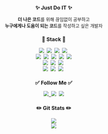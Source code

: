 <h3 align="center"> ✨ Just Do IT ✨ </h3>
<div align="center">
  <strong>더 나은 코드</strong>를 위해 끊임없이 공부하고<br>
  <strong>누구에게나 도움이 되는 코드</strong>를 작성하고 싶은 개발자
</div>

<h3 align="center">📕 Stack 📕</h3>
<div align="center">
  <img src="https://img.shields.io/badge/Java-007396?style=flat&logo=java&logoColor=white"/>&nbsp
  <img src="https://img.shields.io/badge/Spring-6DB33F?style=flat&logo=spring&logoColor=white"/>&nbsp
  <img src="https://img.shields.io/badge/JavaScript-f7df1e?style=flat&logo=javascript&logoColor=white"/></a>&nbsp
  <img src="https://img.shields.io/badge/Thymeleaf-005F0F?style=flat&logo=Thymeleaf&logoColor=white"/></a>&nbsp
  <br>
  <img src="https://img.shields.io/badge/jQuery-0769AD?style=flat&logo=jQuery&logoColor=white">&nbsp
  <img src="https://img.shields.io/badge/HTML5-E34F26?style=flat&logo=html5&logoColor=white">&nbsp
  <img src="https://img.shields.io/badge/CSS-1572B6?style=flat&logo=css3&logoColor=white">&nbsp
  <img src="https://img.shields.io/badge/ORACLE-F80000?style=flat&logo=ORACLE&logoColor=white">&nbsp
  <img src="https://img.shields.io/badge/MySQL-4479A1?style=flat&logo=MySQL&logoColor=white"/>
  <br>
  <img src="https://img.shields.io/badge/Eclipse-2C2255?style=flat&logo=Eclipse IDE&logoColor=white"/>&nbsp
  <img src="https://img.shields.io/badge/VSCode-007ACC?style=flat&logo=Visual Studio Code&logoColor=white"/>&nbsp
  <img src="https://img.shields.io/badge/IntelliJ-000000?style=flat&logo=IntelliJ IDEA&logoColor=white"/>&nbsp
  <br>
  <img src="https://img.shields.io/badge/Git-F05032?style=flat&logo=Git&logoColor=white"/>&nbsp
  <img src="https://img.shields.io/badge/Figma-F24E1E?style=flat&logo=figma&logoColor=white"/>&nbsp
  <img src="https://img.shields.io/badge/Notion-000000?style=flat&logo=notion&logoColor=white"/>&nbsp<br>
</div>

<h3 align="center">✅ Follow Me ✅</h3>
<div align="center">
  <a href="https://github.com/AyoungJo"><img src="https://img.shields.io/badge/GitHub-181717?style=flat&logo=github&logoColor=white"/>&nbsp
  <a href="https://velog.io/@joajoa"><img src="https://img.shields.io/badge/Velog-11B48A?style=flat&logo=Vimeo&logoColor=white&link=https://velog.io/@joajoa"/></a>&nbsp
   <a href="mailto:joy8dev@gmail.com"><img src="https://img.shields.io/badge/Gmail-d14836?style=flat&logo=Gmail&logoColor=white&link=joy8dev@gmail.com"/></a>
</div>
<h3 align="center">✏️ Git Stats ✏️</h3>
<div align="center">
<img src="https://github-readme-stats.vercel.app/api/top-langs/?username=AyoungJo&&langs_count=5&layout=compact&theme=buefy"><br>
<img src="https://github-readme-stats.vercel.app/api?username=AyoungJo&theme=buefy&show_icons=true">
</div>
  
  
<!--<h3 align="center">💜 I Like 💜</h3>
<div align="center">
Purple, Clothes, Shoes <br>
Animal, Sea, Trip<br>
Spring, Sunset, Sunflower, and ...
</div>
<div align="center">
<a href="https://hits.seeyoufarm.com"><img src="https://hits.seeyoufarm.com/api/count/incr/badge.svg?url=https%3A%2F%2Fgithub.com%2FAyoungJo%2FAyoungJo&count_bg=%23D6B6EC&title_bg=%23555555&icon=&icon_color=%23E7E7E7&title=hits&edge_flat=false"/></a>
</div>

**AyoungJo/AyoungJo** is a ✨ _special_ ✨ repository because its `README.md` (this file) appears on your GitHub profile.

Here are some ideas to get you started:

- 🔭 I’m currently working on ...
- 🌱 I’m currently learning ...
- 👯 I’m looking to collaborate on ...
- 🤔 I’m looking for help with ...
- 💬 Ask me about ...
- 📫 How to reach me: ...
- 😄 Pronouns: ...
- ⚡ Fun fact: ...
-->
